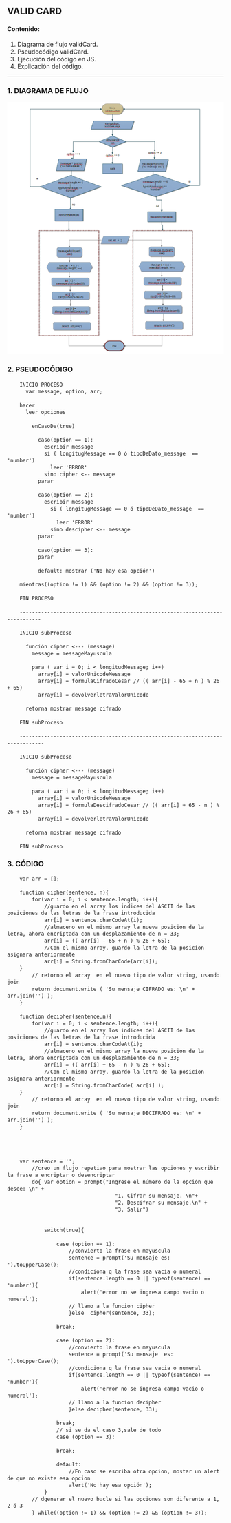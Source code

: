 ## VALID CARD
#### Contenido:
1. Diagrama de flujo validCard.
2. Pseudocódigo validCard.
3. Ejecución del código en JS.
4. Explicación del código.
- - - - -- -

### 1. DIAGRAMA DE FLUJO

![DFcifradoCesar](DFcifradoCesar.png "Diagrama Flujo CifradoCesar")

### 2. PSEUDOCÓDIGO

        INICIO PROCESO
          var message, option, arr;

        hacer
          leer opciones  

            enCasoDe(true)

              caso(option == 1):                  
                escribir message  
                si ( longitugMessage == 0 ó tipoDeDato_message  == 'number')
                  leer 'ERROR'
                sino cipher <-- message
              parar

              caso(option == 2):
                escribir message  
                  si ( longitugMessage == 0 ó tipoDeDato_message  == 'number')
                    leer 'ERROR'
                  sino descipher <-- message
              parar

              caso(option == 3):
              parar

              default: mostrar ('No hay esa opción')

        mientras((option != 1) && (option != 2) && (option != 3));

        FIN PROCESO

        -----------------------------------------------------------------------------

        INICIO subProceso

          función cipher <--- (message)
            message = messageMayuscula

            para ( var i = 0; i < longitudMessage; i++)
              array[i] = valorUnicodeMessage
              array[i] = formulaCifradoCesar // (( arr[i] - 65 + n ) % 26 + 65)
              array[i] = devolverletraValorUnicode

          retorna mostrar message cifrado

        FIN subProceso

        ------------------------------------------------------------------------------

        INICIO subProceso

          función cipher <--- (message)
            message = messageMayuscula

            para ( var i = 0; i < longitudMessage; i++)
              array[i] = valorUnicodeMessage
              array[i] = formulaDescifradoCesar // (( arr[i] + 65 - n ) % 26 + 65)
              array[i] = devolverletraValorUnicode

          retorna mostrar message cifrado

        FIN subProceso


### 3. CÓDIGO


        var arr = [];

        function cipher(sentence, n){
            for(var i = 0; i < sentence.length; i++){
                //guardo en el array los indices del ASCII de las posiciones de las letras de la frase introducida
                arr[i] = sentence.charCodeAt(i);
                //almaceno en el mismo array la nueva posicion de la letra, ahora encriptada con un desplazamiento de n = 33;
                arr[i] = (( arr[i] - 65 + n ) % 26 + 65);
                //Con el mismo array, guardo la letra de la posicion asignara anteriormente
                arr[i] = String.fromCharCode(arr[i]);
        }
            // retorno el array  en el nuevo tipo de valor string, usando join
            return document.write ( 'Su mensaje CIFRADO es: \n' + arr.join('') );
        }

        function decipher(sentence,n){
            for(var i = 0; i < sentence.length; i++){
                //guardo en el array los indices del ASCII de las posiciones de las letras de la frase introducida
                arr[i] = sentence.charCodeAt(i);
                //almaceno en el mismo array la nueva posicion de la letra, ahora encriptada con un desplazamiento de n = 33;
                arr[i] = (( arr[i] + 65 - n ) % 26 + 65);
                //Con el mismo array, guardo la letra de la posicion asignara anteriormente
                arr[i] = String.fromCharCode( arr[i] );
        }
            // retorno el array  en el nuevo tipo de valor string, usando join
            return document.write ( 'Su mensaje DECIFRADO es: \n' + arr.join('') );
        }




        var sentence = '';
            //creo un flujo repetivo para mostrar las opciones y escribir la frase a encriptar o desencriptar
            do{ var option = prompt("Ingrese el número de la opción que desee: \n" +
                                       "1. Cifrar su mensaje. \n"+
                                       "2. Descifrar su mensaje.\n" +
                                       "3. Salir")


                switch(true){

                    case (option == 1):
                        //convierto la frase en mayuscula
                        sentence = prompt('Su mensaje es: ').toUpperCase();
                        //condiciona q la frase sea vacia o numeral
                        if(sentence.length == 0 || typeof(sentence) == 'number'){
                            alert('error no se ingresa campo vacio o numeral');
                        // llamo a la funcion cipher
                        }else  cipher(sentence, 33);

                    break;

                    case (option == 2):
                        //convierto la frase en mayuscula
                        sentence = prompt('Su mensaje  es: ').toUpperCase();
                        //condiciona q la frase sea vacia o numeral
                        if(sentence.length == 0 || typeof(sentence) == 'number'){
                            alert('error no se ingresa campo vacio o numeral');
                        // llamo a la funcion decipher
                        }else decipher(sentence, 33);

                    break;
                    // si se da el caso 3,sale de todo
                    case (option == 3):

                    break;

                    default:
                        //En caso se escriba otra opcion, mostar un alert de que no existe esa opcion
                        alert('No hay esa opción');
                }
            // dgenerar el nuevo bucle si las opciones son diferente a 1, 2 ó 3
            } while((option != 1) && (option != 2) && (option != 3));
